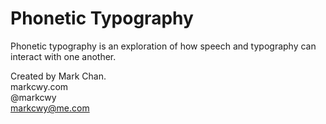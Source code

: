 # Phonetic Typography

Phonetic typography is an exploration of how speech and typography can interact with one another.

Created by Mark Chan.<br>
markcwy.com <br>
@markcwy <br>
markcwy@me.com
